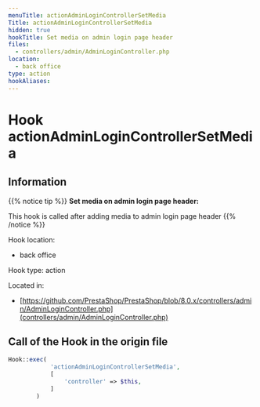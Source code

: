 ```yaml
---
menuTitle: actionAdminLoginControllerSetMedia
Title: actionAdminLoginControllerSetMedia
hidden: true
hookTitle: Set media on admin login page header
files:
  - controllers/admin/AdminLoginController.php
location:
  - back office
type: action
hookAliases:
---
```


# Hook actionAdminLoginControllerSetMedia

## Information

{{% notice tip %}}
**Set media on admin login page header:** 

This hook is called after adding media to admin login page header
{{% /notice %}}

Hook location:
  - back office

Hook type: action

Located in: 
  - [https://github.com/PrestaShop/PrestaShop/blob/8.0.x/controllers/admin/AdminLoginController.php](controllers/admin/AdminLoginController.php)

## Call of the Hook in the origin file

```php
Hook::exec(
            'actionAdminLoginControllerSetMedia',
            [
                'controller' => $this,
            ]
        )
```